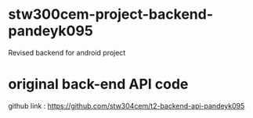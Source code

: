 # stw300cem-project-backend-pandeyk095
Revised backend for android project
# original back-end API code 
github link : https://github.com/stw304cem/t2-backend-api-pandeyk095
